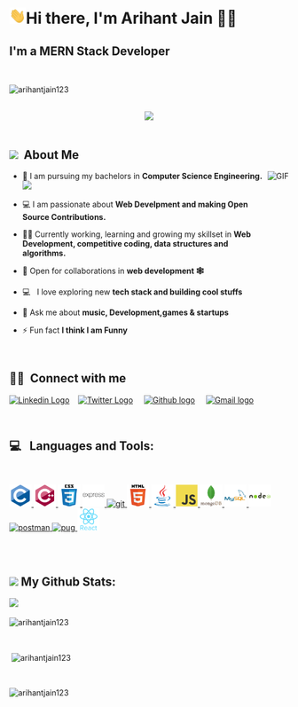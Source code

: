 # <img src="https://raw.githubusercontent.com/ABSphreak/ABSphreak/master/gifs/Hi.gif" width="30px">Hi there, I'm Arihant Jain 👨‍💻
## I'm a  MERN Stack Developer

<br>
<p align="left"> <img src="https://komarev.com/ghpvc/?username=arihantjain123&label=Profile%20views&color=0e75b6&style=flat" alt="arihantjain123" /> </p>
<p align="center">
<br><img src="https://github.com/chiraag-kakar/chiraag-kakar/blob/master/hadder.gif" width="280px"><br><br>
</p>



## <img src="https://github.com/TheDudeThatCode/TheDudeThatCode/blob/master/Assets/Developer.gif" width="45px"> &nbsp;About Me 
<img align="right" alt="GIF" height="160px" src="https://octodex.github.com/images/daftpunktocat-guy.gif" />

- 🏦 I am pursuing my bachelors in **Computer Science Engineering.** <img src="https://media.giphy.com/media/WUlplcMpOCEmTGBtBW/giphy.gif" width="30">
- 💻 I am passionate about **Web Develpment and making Open Source Contributions.**
 
- 👨‍💻 Currently working, learning and growing my skillset in **Web Development, competitive coding, data structures and algorithms.**
- 🤝 Open for collaborations in **web development 🕸️**
- 💻 &nbsp; I love exploring new **tech stack and building cool stuffs**


- 💬 Ask me about **music, Development,games & startups**


- ⚡ Fun fact **I think I am Funny**
<br>


## 👨‍💻 &nbsp;Connect with me

 
[<img src="https://github.com/TheDudeThatCode/TheDudeThatCode/blob/master/Assets/Linkedin.svg" alt="Linkedin Logo" width="32">](https://www.linkedin.com/in/arihant-jain-2525a4195/) &nbsp;&nbsp;
[<img src="https://github.com/TheDudeThatCode/TheDudeThatCode/blob/master/Assets/Twitter.svg" alt="Twitter Logo" width="32">](https://twitter.com/arihantjain2708?s=08) &nbsp; &nbsp;
[<img src="https://cdn.svgporn.com/logos/github-icon.svg" alt="Github logo" width="34">](https://github.com/ArihantJain123) &nbsp; &nbsp;
[<img src="https://github.com/TheDudeThatCode/TheDudeThatCode/blob/master/Assets/Gmail.svg" alt="Gmail logo" height="32">](mailto:arihantjain2708@gmail.com)

<br>

##  💻 &nbsp; Languages and Tools:
<br>
<p align="left"> <a href="https://www.cprogramming.com/" target="_blank"> <img src="https://raw.githubusercontent.com/devicons/devicon/master/icons/c/c-original.svg" alt="c" width="40" height="40"/> </a> <a href="https://www.w3schools.com/cpp/" target="_blank"> <img src="https://raw.githubusercontent.com/devicons/devicon/master/icons/cplusplus/cplusplus-original.svg" alt="cplusplus" width="40" height="40"/> </a> <a href="https://www.w3schools.com/css/" target="_blank"> <img src="https://raw.githubusercontent.com/devicons/devicon/master/icons/css3/css3-original-wordmark.svg" alt="css3" width="40" height="40"/> </a> <a href="https://expressjs.com" target="_blank"> <img src="https://raw.githubusercontent.com/devicons/devicon/master/icons/express/express-original-wordmark.svg" alt="express" width="40" height="40"/> </a> <a href="https://git-scm.com/" target="_blank"> <img src="https://www.vectorlogo.zone/logos/git-scm/git-scm-icon.svg" alt="git" width="40" height="40"/> </a> <a href="https://www.w3.org/html/" target="_blank"> <img src="https://raw.githubusercontent.com/devicons/devicon/master/icons/html5/html5-original-wordmark.svg" alt="html5" width="40" height="40"/> </a> <a href="https://www.java.com" target="_blank"> <img src="https://raw.githubusercontent.com/devicons/devicon/master/icons/java/java-original.svg" alt="java" width="40" height="40"/> </a> <a href="https://developer.mozilla.org/en-US/docs/Web/JavaScript" target="_blank"> <img src="https://raw.githubusercontent.com/devicons/devicon/master/icons/javascript/javascript-original.svg" alt="javascript" width="40" height="40"/> </a> <a href="https://www.mongodb.com/" target="_blank"> <img src="https://raw.githubusercontent.com/devicons/devicon/master/icons/mongodb/mongodb-original-wordmark.svg" alt="mongodb" width="40" height="40"/> </a> <a href="https://www.mysql.com/" target="_blank"> <img src="https://raw.githubusercontent.com/devicons/devicon/master/icons/mysql/mysql-original-wordmark.svg" alt="mysql" width="40" height="40"/> </a> <a href="https://nodejs.org" target="_blank"> <img src="https://raw.githubusercontent.com/devicons/devicon/master/icons/nodejs/nodejs-original-wordmark.svg" alt="nodejs" width="40" height="40"/> </a> <a href="https://postman.com" target="_blank"> <img src="https://www.vectorlogo.zone/logos/getpostman/getpostman-icon.svg" alt="postman" width="40" height="40"/> </a> <a href="https://pugjs.org" target="_blank"> <img src="https://cdn.worldvectorlogo.com/logos/pug.svg" alt="pug" width="40" height="40"/> </a> <a href="https://reactjs.org/" target="_blank"> <img src="https://raw.githubusercontent.com/devicons/devicon/master/icons/react/react-original-wordmark.svg" alt="react" width="40" height="40"/> </a> </p>
<br>
</br>

## <img src='https://media1.giphy.com/media/du3J3cXyzhj75IOgvA/giphy.gif?cid=ecf05e47x2g034i9pzwtzzsd3xgg2w9nr94t4tflbbgo3008&rid=giphy.gif' width='25px'> My Github Stats:

<img src='https://github.com/TheDudeThatCode/TheDudeThatCode/blob/master/Assets/Rocket.gif?raw=true' width='25px'>&nbsp;

<p><img align="center" src="https://github-readme-stats.vercel.app/api/top-langs?username=arihantjain123&show_icons=true&locale=en&layout=compact" alt="arihantjain123" /></p>
<br>
<p>&nbsp;<img align="center" src="https://github-readme-stats.vercel.app/api?username=arihantjain123&show_icons=true&locale=en" alt="arihantjain123" /></p>
<br>
<p><img align="center" src="https://github-readme-streak-stats.herokuapp.com/?user=arihantjain123&" alt="arihantjain123" /></p>
<br>

